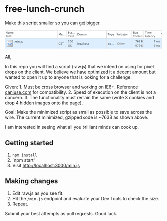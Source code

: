 # free-lunch-crunch
Make this script smaller so you can get bigger.

![alt tag](https://raw.githubusercontent.com/n8io/free-lunch-crunch/master/crunched.png)

All,

In this repo you will find a script (raw.js) that we intend on using for pixel drops on the client. We believe we have optimized it a decent amount but wanted to open it up to anyone that is looking for a challenge.

Given:
    1. Must be cross browser and working on IE6+. Reference [caniuse.com](http://caniuse.com) for compatibility.
    2. Speed of execution on the client is not a concern.
    3. The functionality must remain the same (write 3 cookies and drop 4 hidden images onto the page).

Goal:
    Make the minimized script as small as possible to save across the wire. The current minimized, gzipped code is ~763B as shown above.

I am interested in seeing what all you brilliant minds can cook up.

## Getting started
1. `npm install`
2. `npm start'
3. Visit [http://localhost:3000/min.js](http://localhost:3000/min.js)

## Making changes
1. Edit raw.js as you see fit.
2. Hit the `/min.js` endpoint and evaluate your Dev Tools to check the size.
3. Repeat.

Submit your best attempts as pull requests. Good luck.
